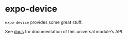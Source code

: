 # expo-device

`expo-device` provides some great stuff.

See [<ModuleName> docs](https://docs.expo.io/versions/latest/sdk/<module-docs-name>) for documentation of this universal module's API.
